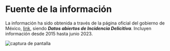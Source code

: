 # Fuente de la información

La información ha sido obtenida a través de la página oficial del gobierno de México, [link](https://www.gob.mx/sesnsp/acciones-y-programas/datos-abiertos-de-incidencia-delictiva?state=published), siendo ***Datos abiertos de Incidencia Delicitiva***. Incluyen información desde 2015 hasta junio 2023.

![captura de pantalla](https://i.imgur.com/THVowNX.png)
